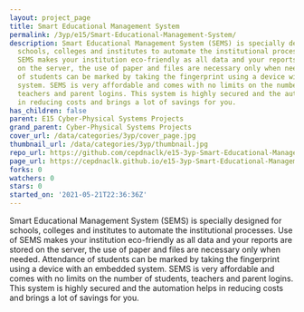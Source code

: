 ```yaml
---
layout: project_page
title: Smart Educational Management System
permalink: /3yp/e15/Smart-Educational-Management-System/
description: Smart Educational Management System (SEMS) is specially designed for
  schools, colleges and institutes to automate the institutional processes. Use of
  SEMS makes your institution eco-friendly as all data and your reports are stored
  on the server, the use of paper and files are necessary only when needed. Attendance
  of students can be marked by taking the fingerprint using a device with an embedded
  system. SEMS is very affordable and comes with no limits on the number of students,
  teachers and parent logins. This system is highly secured and the automation helps
  in reducing costs and brings a lot of savings for you.
has_children: false
parent: E15 Cyber-Physical Systems Projects
grand_parent: Cyber-Physical Systems Projects
cover_url: /data/categories/3yp/cover_page.jpg
thumbnail_url: /data/categories/3yp/thumbnail.jpg
repo_url: https://github.com/cepdnaclk/e15-3yp-Smart-Educational-Management-System
page_url: https://cepdnaclk.github.io/e15-3yp-Smart-Educational-Management-System
forks: 0
watchers: 0
stars: 0
started_on: '2021-05-21T22:36:36Z'
---
```


Smart Educational Management System (SEMS) is specially designed for schools, colleges and institutes to automate the institutional processes. Use of SEMS makes your institution eco-friendly as all data and your reports are stored on the server, the use of paper and files are necessary only when needed. Attendance of students can be marked by taking the fingerprint using a device with an embedded system. SEMS is very affordable and comes with no limits on the number of students, teachers and parent logins. This system is highly secured and the automation helps in reducing costs and brings a lot of savings for you.